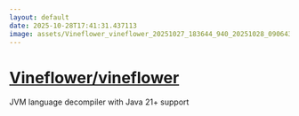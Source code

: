 ```yaml
---
layout: default
date: 2025-10-28T17:41:31.437113
image: assets/Vineflower_vineflower_20251027_183644_940_20251028_090643_20a621--20251028T100652796--cropped.png
---
```


# [Vineflower/vineflower](https://github.com/Vineflower/vineflower/)

JVM language decompiler with Java 21+ support
